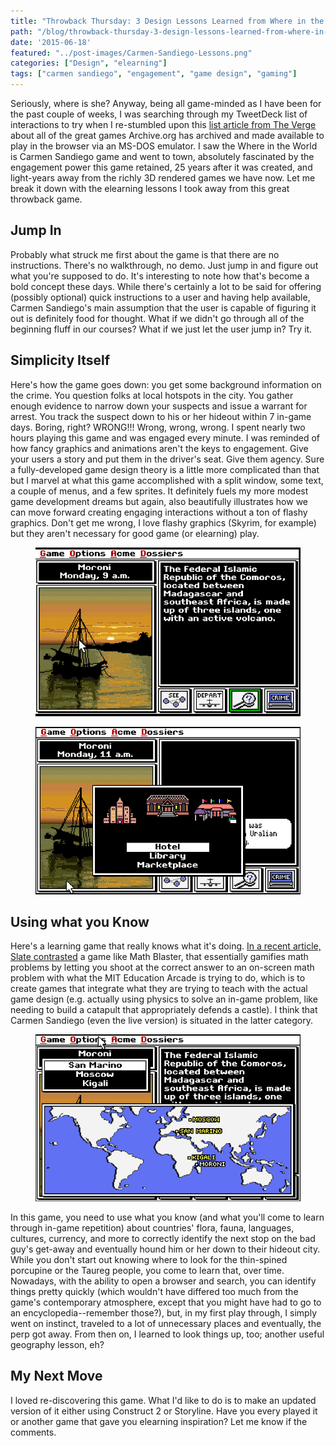 ```yaml
---
title: "Throwback Thursday: 3 Design Lessons Learned from Where in the World is Carmen Sandiego"
path: "/blog/throwback-thursday-3-design-lessons-learned-from-where-in-the-world-is-carmen-sandiego"
date: '2015-06-18'
featured: "../post-images/Carmen-Sandiego-Lessons.png"
categories: ["Design", "elearning"]
tags: ["carmen sandiego", "engagement", "game design", "gaming"]
---
```


Seriously, where is she? Anyway, being all game-minded as I have been for the past couple of weeks, I was searching through my TweetDeck list of interactions to try when I re-stumbled upon this [list article from The Verge](http://www.theverge.com/2015/1/5/7496855/internet-archive-ms-dos-emulator) about all of the great games Archive.org has archived and made available to play in the browser via an MS-DOS emulator. I saw the Where in the World is Carmen Sandiego game and went to town, absolutely fascinated by the engagement power this game retained, 25 years after it was created, and light-years away from the richly 3D rendered games we have now. Let me break it down with the elearning lessons I took away from this great throwback game.

## Jump In

Probably what struck me first about the game is that there are no instructions. There's no walkthrough, no demo. Just jump in and figure out what you're supposed to do. It's interesting to note how that's become a bold concept these days. While there's certainly a lot to be said for offering (possibly optional) quick instructions to a user and having help available, Carmen Sandiego's main assumption that the user is capable of figuring it out is definitely food for thought. What if we didn't go through all of the beginning fluff in our courses? What if we just let the user jump in? Try it.

## Simplicity Itself

Here's how the game goes down: you get some background information on the crime. You question folks at local hotspots in the city. You gather enough evidence to narrow down your suspects and issue a warrant for arrest. You track the suspect down to his or her hideout within 7 in-game days. Boring, right? WRONG!!! Wrong, wrong, wrong. I spent nearly two hours playing this game and was engaged every minute. I was reminded of how fancy graphics and animations aren't the keys to engagement. Give your users a story and put them in the driver's seat. Give them agency. Sure a fully-developed game design theory is a little more complicated than that but I marvel at what this game accomplished with a split window, some text, a couple of menus, and a few sprites. It definitely fuels my more modest game development dreams but again, also beautifully illustrates how we can move forward creating engaging interactions without a ton of flashy graphics. Don't get me wrong, I love flashy graphics (Skyrim, for example) but they aren't necessary for good game (or elearning) play.

<figure>
  <img src="../post-images/CarmenSandiego1.png" alt="carmen sandiego location page" />
</figure>

<figure>
  <img src="../post-images/CarmenSandiego3.png" alt="carmen sandiego visit local landmark UI" />
</figure>

## Using what you Know

Here's a learning game that really knows what it's doing. [In a recent article, Slate contrasted](http://www.slate.com/articles/technology/future_tense/2015/04/mit_s_education_arcade_promotes_games_not_gamification_in_schools.html?wpsrc=sh_all_dt_tw_top) a game like Math Blaster, that essentially gamifies math problems by letting you shoot at the correct answer to an on-screen math problem with what the MIT Education Arcade is trying to do, which is to create games that integrate what they are trying to teach with the actual game design (e.g. actually using physics to solve an in-game problem, like needing to build a catapult that appropriately defends a castle). I think that Carmen Sandiego (even the live version) is situated in the latter category.

<figure>
  <img src="../post-images/CarmenSandiego2.png" alt="carmen sandiego fly to new city map" />
</figure>

In this game, you need to use what you know (and what you'll come to learn through in-game repetition) about countries' flora, fauna, languages, cultures, currency, and more to correctly identify the next stop on the bad guy's get-away and eventually hound him or her down to their hideout city. While you don't start out knowing where to look for the thin-spined porcupine or the Taureg people, you come to learn that, over time. Nowadays, with the ability to open a browser and search, you can identify things pretty quickly (which wouldn't have differed too much from the game's contemporary atmosphere, except that you might have had to go to an encyclopedia--remember those?), but, in my first play through, I simply went on instinct, traveled to a lot of unnecessary places and eventually, the perp got away. From then on, I learned to look things up, too; another useful geography lesson, eh?

## My Next Move

I loved re-discovering this game. What I'd like to do is to make an updated version of it either using Construct 2 or Storyline. Have you every played it or another game that gave you elearning inspiration? Let me know if the comments.
